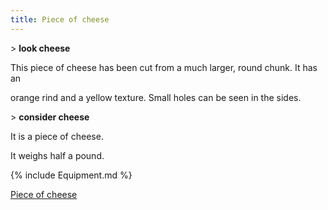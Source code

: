 ```yaml
---
title: Piece of cheese
---
```


\> **look cheese**

This piece of cheese has been cut from a much larger, round chunk. It
has an

orange rind and a yellow texture. Small holes can be seen in the sides.

\> **consider cheese**

It is a piece of cheese.

It weighs half a pound.

{% include Equipment.md %}

[Piece of cheese](Category:_Consumables "wikilink")